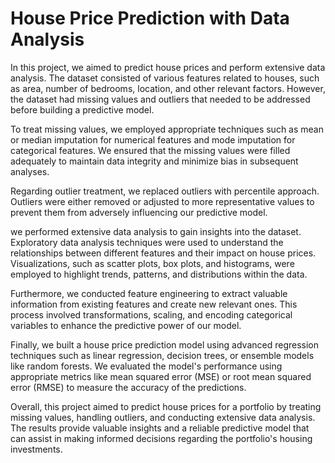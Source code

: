# House Price Prediction with Data Analysis

In this project, we aimed to predict house prices and perform extensive data analysis. The dataset consisted of various features related to houses, such as area, number of bedrooms, location, and other relevant factors. However, the dataset had missing values and outliers that needed to be addressed before building a predictive model.

To treat missing values, we employed appropriate techniques such as mean or median imputation for numerical features and mode imputation for categorical features. We ensured that the missing values were filled adequately to maintain data integrity and minimize bias in subsequent analyses.

Regarding outlier treatment, we replaced outliers with percentile approach. Outliers were either removed or adjusted to more representative values to prevent them from adversely influencing our predictive model.

we performed extensive data analysis to gain insights into the dataset. Exploratory data analysis techniques were used to understand the relationships between different features and their impact on house prices. Visualizations, such as scatter plots, box plots, and histograms, were employed to highlight trends, patterns, and distributions within the data.

Furthermore, we conducted feature engineering to extract valuable information from existing features and create new relevant ones. This process involved transformations, scaling, and encoding categorical variables to enhance the predictive power of our model.

Finally, we built a house price prediction model using advanced regression techniques such as linear regression, decision trees, or ensemble models like random forests. We evaluated the model's performance using appropriate metrics like mean squared error (MSE) or root mean squared error (RMSE) to measure the accuracy of the predictions.

Overall, this project aimed to predict house prices for a portfolio by treating missing values, handling outliers, and conducting extensive data analysis. The results provide valuable insights and a reliable predictive model that can assist in making informed decisions regarding the portfolio's housing investments.
